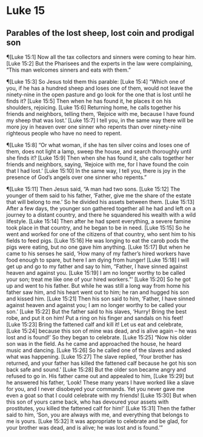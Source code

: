 # Luke 15

## Parables of the lost sheep, lost coin and prodigal son
¶[Luke 15:1] Now all the tax collectors and sinners were coming to hear him.
[Luke 15:2] But the Pharisees and the experts in the law were complaining, “This man welcomes sinners and eats with them.”

¶[Luke 15:3] So Jesus told them this parable:
[Luke 15:4] “Which one of you, if he has a hundred sheep and loses one of them, would not leave the ninety-nine in the open pasture and go look for the one that is lost until he finds it?
[Luke 15:5] Then when he has found it, he places it on his shoulders, rejoicing.
[Luke 15:6] Returning home, he calls together his friends and neighbors, telling them, ‘Rejoice with me, because I have found my sheep that was lost.’
[Luke 15:7] I tell you, in the same way there will be more joy in heaven over one sinner who repents than over ninety-nine righteous people who have no need to repent.

¶[Luke 15:8] “Or what woman, if she has ten silver coins and loses one of them, does not light a lamp, sweep the house, and search thoroughly until she finds it?
[Luke 15:9] Then when she has found it, she calls together her friends and neighbors, saying, ‘Rejoice with me, for I have found the coin that I had lost.’
[Luke 15:10] In the same way, I tell you, there is joy in the presence of God’s angels over one sinner who repents.”

¶[Luke 15:11] Then Jesus said, “A man had two sons.
[Luke 15:12] The younger of them said to his father, ‘Father, give me the share of the estate that will belong to me.’ So he divided his assets between them.
[Luke 15:13] After a few days, the younger son gathered together all he had and left on a journey to a distant country, and there he squandered his wealth with a wild lifestyle.
[Luke 15:14] Then after he had spent everything, a severe famine took place in that country, and he began to be in need.
[Luke 15:15] So he went and worked for one of the citizens of that country, who sent him to his fields to feed pigs.
[Luke 15:16] He was longing to eat the carob pods the pigs were eating, but no one gave him anything.
[Luke 15:17] But when he came to his senses he said, ‘How many of my father’s hired workers have food enough to spare, but here I am dying from hunger!
[Luke 15:18] I will get up and go to my father and say to him, “Father, I have sinned against heaven and against you.
[Luke 15:19] I am no longer worthy to be called your son; treat me like one of your hired workers.”’
[Luke 15:20] So he got up and went to his father. But while he was still a long way from home his father saw him, and his heart went out to him; he ran and hugged his son and kissed him.
[Luke 15:21] Then his son said to him, ‘Father, I have sinned against heaven and against you; I am no longer worthy to be called your son.’
[Luke 15:22] But the father said to his slaves, ‘Hurry! Bring the best robe, and put it on him! Put a ring on his finger and sandals on his feet!
[Luke 15:23] Bring the fattened calf and kill it! Let us eat and celebrate,
[Luke 15:24] because this son of mine was dead, and is alive again – he was lost and is found!’ So they began to celebrate.
[Luke 15:25] “Now his older son was in the field. As he came and approached the house, he heard music and dancing.
[Luke 15:26] So he called one of the slaves and asked what was happening.
[Luke 15:27] The slave replied, ‘Your brother has returned, and your father has killed the fattened calf because he got his son back safe and sound.’
[Luke 15:28] But the older son became angry and refused to go in. His father came out and appealed to him,
[Luke 15:29] but he answered his father, ‘Look! These many years I have worked like a slave for you, and I never disobeyed your commands. Yet you never gave me even a goat so that I could celebrate with my friends!
[Luke 15:30] But when this son of yours came back, who has devoured your assets with prostitutes, you killed the fattened calf for him!’
[Luke 15:31] Then the father said to him, ‘Son, you are always with me, and everything that belongs to me is yours.
[Luke 15:32] It was appropriate to celebrate and be glad, for your brother was dead, and is alive; he was lost and is found.’”
